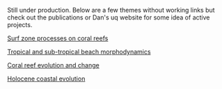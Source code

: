 Still under production. Below are a few themes without working links but check out the publications or Dan's uq website for some idea of active projects.

[Surf zone processes on coral reefs](/projects/surfzone.html)

[Tropical and sub-tropical beach morphodynamics](/projects/trop_morph.html)

[Coral reef evolution and change](/projects/corals.html)

[Holocene coastal evolution](/projects/coast_evo.html)
